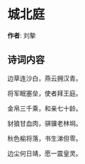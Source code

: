 # 城北庭

**作者**: 刘摰

## 诗词内容

边草连沙白，燕云拥汉青。

将军眠塞垒，使者拜王庭。

金帛三千乘，和亲七十龄。

豺狼甘血肉，骐骥老林坰。

秋色榆将落，书生涕但零。

边尘何日靖，愿一震皇灵。

